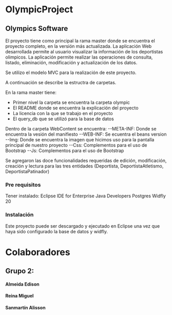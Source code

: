 # OlympicProject
## Olympics Software

El proyecto tiene como principal la rama master donde se encuentra el proyecto completo, en la versión más actualizada. La aplicación Web
desarrollada permite al usuario visualizar la información de los deportistas olimpicos. La aplicación permite realizar las operaciones 
de consulta, listado, eliminación, modificación y actualización de los datos.

Se utilizo el modelo MVC para la realización de este proyecto. 

A continuación se describe la estructra de carpetas.

En la rama master tiene: 
- Primer nivel la carpeta se encuentra la carpeta olympic
- El README donde se encuentra la explicación del proyecto 
- La licencia con la que se trabajo en el proyecto
- El query_db que se utilizó para la base de datos

Dentro de la carpeta WebContent se encuentra: 
--META-INF: Donde se encuentra la vesión del manifiesto
--WEB-INF: Se ecuentra el beans version 
--Img: Donde se encuentra la imagen que hicimos uso para la pantalla principal de nuestro proyecto
--Css: Complementos para el uso de Bootstrap
--Js: Complementos para el uso de Bootstrap

Se agregaron las doce funcionalidades requeridas de edición, modificación, creación y lectura para las tres entidades (Deportista, DeportistaAtletismo, DeportistaPatinador)

### Pre requisitos

Tener instalado:
Eclipse  IDE for Enterprise Java Developers 
Postgres
Widfly 20

### Instalación
Este proyecto puede ser descargado y ejecutado en Eclipse una vez que haya sido configurado la base de datos y widfly.

# Colaboradores
## Grupo 2:
#### Almeida Edison 
#### Reina Miguel 
#### Sanmartín Alisson
